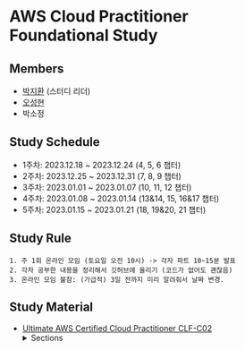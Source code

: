 # AWS Cloud Practitioner Foundational Study

## Members

- [박지환](https://github.com/aptheparker) (스터디 리더)
- [오성현](https://github.com/HenryOSH)
- 박소정

## Study Schedule
- 1주차: 2023.12.18 ~ 2023.12.24 (4, 5, 6 챕터)
- 2주차: 2023.12.25 ~ 2023.12.31 (7, 8, 9 챕터)
- 3주차: 2023.01.01 ~ 2023.01.07 (10, 11, 12 챕터)
- 4주차: 2023.01.08 ~ 2023.01.14 (13&14, 15, 16&17 챕터)
- 5주차: 2023.01.15 ~ 2023.01.21 (18, 19&20, 21 챕터)

## Study Rule 
```
1. 주 1회 온라인 모임 (토요일 오전 10시) -> 각자 파트 10~15분 발표
2. 각자 공부한 내용을 정리해서 깃허브에 올리기 (코드가 없어도 괜찮음)
3. 온라인 모임 불참: (가급적) 3일 전까지 미리 알려줘서 날짜 변경.
```

## Study Material

- [Ultimate AWS Certified Cloud Practitioner CLF-C02](https://www.udemy.com/share/103a093@lPjka5QXK7wSxjpnEAgM5q5S0QKRuNQbyDCa2rSVsPfTXvQKS0Al03-IG6N8o7EyAA==/)
  <details>
  <summary>Sections</summary>
  1. Introduction<br>
  2. Code & Slides Download<br>
  3. What is Cloud Computing?<br>
  4. IAM - Identity and Access Management<br>
  5. EC2 - Elastic Compute Cloud<br>
  6. EC2 Instance Storage<br>
  7. ELB & ASG - Elastic Load Balancing & Auto Scaling Groups<br>
  8. Amazon S3<br>
  9. Databases & Analytics<br>
  10. Other Compute Services: ECS, Lambda, Batch, Lightsail<br>
  11. Deployments & Managing Infrastructure at Scale<br>
  12. Leveraging the AWS Global Infrastructure<br>
  13. Cloud Integrations<br>
  14. Cloud Monitoring<br>
  15. VPC & Networking<br>
  16. Security & Compliance<br>
  17. Machine Learning<br>
  18. Account Management, Billing & Support<br>
  19. Advanced Identity<br>
  20. Other Services<br>
  21. AWS Architecting & Ecosystem<br>
  22. Preparing for the Exam + Practice Exam - AWS Certified Cloud Practitioner<br>
  23. Congratulations - AWS Certified Cloud Practitioner<br>
  </details>
